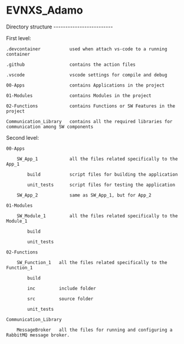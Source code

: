 # EVNXS_Adamo
Directory structure -------------------------

First level:

    .devcontainer           used when attach vs-code to a running container 
    
    .github                 contains the action files
    
    .vscode                 vscode settings for compile and debug
    
    00-Apps                 contains Applications in the project
    
    01-Modules              contains Modules in the project
    
    02-Functions            contains Functions or SW Features in the project
    
    Communication_Library   contains all the required libraries for communication among SW components
    

Second level:

    00-Apps
    
        SW_App_1            all the files related specifically to the App_1
        
            build           script files for building the application
            
            unit_tests      script files for testing the application
            
        SW_App_2            same as SW_App_1, but for App_2
        
    01-Modules
    
        SW_Module_1         all the files related specifically to the Module_1
        
            build
            
            unit_tests
            
    02-Functions
    
        SW_Function_1   all the files related specifically to the Function_1
        
            build
            
            inc         include folder
            
            src         source folder
            
            unit_tests
            
    Communication_Library
    
        MessageBroker   all the files for running and configuring a RabbitMQ message broker.
        
